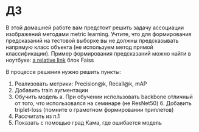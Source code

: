 # ДЗ

В этой домашней работе вам предстоит решить задачу ассоциации изображений методами metric learning. Учтите, что для формирования предсказаний на тестовой выборке вы не должны предсказывать напрямую класс объекта (не используем метод прямой классификации). Пример формирования предсказаний можно найти в ноутбуке: [a relative link](metric_learning.ipynb) блок Faiss

В процессе решения нужно решить пункты:
1. Реализовать метрики: Precision@k, Recall@k, mAP 
2. Добавить train аугментации 
3. Обучить модель 
а. При обучении использовать backbone отличный от того, что использовался на семинаре (не ResNet50)
б. Добавить triplet-loss (помните о грамотном формировании триплетов)
4. Рассчитать из п.1
5. Показать с помощью град Кама, где ошибается модель